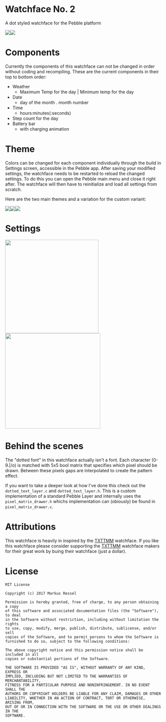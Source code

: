 # Watchface No. 2
A dot styled watchface for the Pebble platform

<img src="/framed_light.png" width=""><img src="/framed_dark_small.png" width="">

# Components
Currently the components of this watchface can not be changed in order without coding and recompiling.
These are the current components in their top to bottom order:

* Weather
  * Maximum Temp for the day | Minimum temp for the day
* Date
  * day of the month . month number
* Time
  * hours:minutes(:seconds)
* Step count for the day
* Battery bar
  * with charging animation


# Theme
Colors can be changed for each component individually through the build in Settings screen, accessible in the Pebble app.
After saving your modified settings, the watchface needs to be restarted to reload the changed settings.
To do this you can open the Pebble main menu and close it right after. The watchface will then have to reinitialize and load all settings from scratch.

Here are the two main themes and a variation for the custom variant:

<img src="/framed_light.png" width=""><img src="/framed_dark.png" width=""><img src="/framed_color.png" width="">

# Settings

<img src="/Settings1.png" width="300"><img src="/Settings2.png" width="306">

# Behind the scenes
The "dotted font" in this watchface actually isn't a font. Each character (0-9.|/o) is matched with 5x5 bool matrix that specifies which pixel should be drawn. Between these pixels gaps are interpolated to create the pattern effect.

If you want to take a deeper look at how I've done this check out the ```dotted_text_layer.c``` and ```dotted_text_layer.h```. This is a custom implementation of a standard Pebble Layer and internally uses the ```pixel_matrix_drawer.h``` whichs implementation can (obiously) be found in ```pixel_matrix_drawer.c```.

# Attributions

This watchface is heavily in inspired by the [TXTTMM](https://apps.getpebble.com/en_US/application/57f8d77298b2fc725d00006a) watchface. If you like this watchface please consider supporting the [TXTTMM](https://apps.getpebble.com/en_US/application/57f8d77298b2fc725d00006a) watchface makers for their great work by buing their watchface (just a dollar).

# License

    MIT License
    
    Copyright (c) 2017 Markus Ressel
    
    Permission is hereby granted, free of charge, to any person obtaining a copy
    of this software and associated documentation files (the "Software"), to deal
    in the Software without restriction, including without limitation the rights
    to use, copy, modify, merge, publish, distribute, sublicense, and/or sell
    copies of the Software, and to permit persons to whom the Software is
    furnished to do so, subject to the following conditions:
    
    The above copyright notice and this permission notice shall be included in all
    copies or substantial portions of the Software.
    
    THE SOFTWARE IS PROVIDED "AS IS", WITHOUT WARRANTY OF ANY KIND, EXPRESS OR
    IMPLIED, INCLUDING BUT NOT LIMITED TO THE WARRANTIES OF MERCHANTABILITY,
    FITNESS FOR A PARTICULAR PURPOSE AND NONINFRINGEMENT. IN NO EVENT SHALL THE
    AUTHORS OR COPYRIGHT HOLDERS BE LIABLE FOR ANY CLAIM, DAMAGES OR OTHER
    LIABILITY, WHETHER IN AN ACTION OF CONTRACT, TORT OR OTHERWISE, ARISING FROM,
    OUT OF OR IN CONNECTION WITH THE SOFTWARE OR THE USE OR OTHER DEALINGS IN THE
    SOFTWARE.

